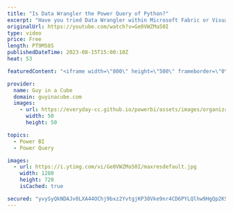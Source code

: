 ```yaml
---
title: "Is Data Wrangler the Power Query of Python?"
excerpt: "Have you tried Data Wrangler within Microsoft Fabric or Visual Studio Code? It's a great way to start cleaning your data and have it write your python code for you! Really getting the Power Query vibes and we love it!  How to accelerate data prep with Data Wrangler in Microsoft Fabric https://learn.microsoft.com/fabric/data-science/data-wrangler"
originalUrl: https://youtube.com/watch?v=Ge0VWZMa50I
type: video
price: Free
length: PT9M58S
publishedDateTime: 2023-08-15T15:00:10Z
heat: 53

featuredContent: "<iframe width=\"800\" height=\"500\" frameborder=\"0\" src=\"https://www.youtube.com/embed/Ge0VWZMa50I\" allow=\"accelerometer; autoplay; encrypted-media; gyroscope; picture-in-picture\" allowfullscreen></iframe>"

provider:
  name: Guy in a Cube
  domain: guyinacube.com
  images:
    - url: https://everyday-cc.github.io/powerbi/assets/images/organizations/guyinacube.com-50x50.jpg
      width: 50
      height: 50

topics:
  - Power BI
  - Power Query

images:
  - url: https://i.ytimg.com/vi/Ge0VWZMa50I/maxresdefault.jpg
    width: 1280
    height: 720
    isCached: true

secured: "yvySyQkNDAJv0LXA44OChj9bxz2YvtgjKP38Vke9nr4CD6PYLQlhw9HgQp2KSE/AqqHcAByF+mdtHkXQ4Yt5KKpGmOtVzEoC9D4AejBGu7N8bwzo0/3WPu2XZZpmg69PcYHWUqxKUKvwuX9P0Q2jOdTq0W2Mlxs5G/U2T//+e3f0eZTDGTTw5y6U1O7bMSc0jD+pBlEilnI2B+vn9pFKMfst8lRKVSQwExlFLcSkjtiguUu4F7zmlGx+dYS1ZooYKbY0GojN5DOmx+KJ+HGLH2Ft+grR4ec2AhQzhAtoiwYlUJRE2G71yvi1V76by1of6FvzmEtuqJDysWTjgs0M/1wGXI5fvrk7c5GO2H5PXOPNoR5sgsx6msu2b0n7Z01TbAiWkEJtretY1o36d5XPDJpTgNygPPtcHOL3IgxAhd8=;cRQEVxqK4T4dcZFLfWChBQ=="
---
```


